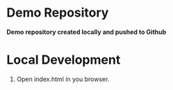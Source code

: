 # Demo Repository

__Demo repository created locally and pushed to Github__

# Local Development
1. Open index.html in you browser.